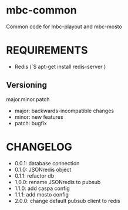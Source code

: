 mbc-common
==========

Common code for mbc-playout and mbc-mosto

REQUIREMENTS
============

* Redis (`$ apt-get install redis-server )

Versioning
----------

major.minor.patch

* major: backwards-incompatible changes
* minor: new features
* patch: bugfix

CHANGELOG
=========

- 0.0.1: database connection
- 0.1.0: JSONredis object
- 0.1.1: refactor db
- 1.0.0: rename JSONredis to pubsub
- 1.1.0: add caspa config
- 1.1.1: add mosto config
- 2.0.0: change default pubsub client to redis
